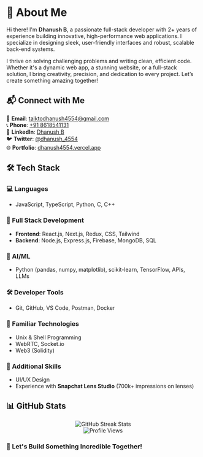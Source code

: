 # 💫 About Me  

Hi there! I'm **Dhanush B**, a passionate full-stack developer with 2+ years of experience building innovative, high-performance web applications. I specialize in designing sleek, user-friendly interfaces and robust, scalable back-end systems.  

I thrive on solving challenging problems and writing clean, efficient code. Whether it's a dynamic web app, a stunning website, or a full-stack solution, I bring creativity, precision, and dedication to every project. Let’s create something amazing together! 



## 📬 Connect with Me  

📧 **Email**: [talktodhanush4554@gmail.com](mailto:talktodhanush4554@gmail.com)  
📞 **Phone**: [+91 8618541131](tel:+918618541131)  
💼 **LinkedIn**: [Dhanush B](https://www.linkedin.com/in/dhanush-b-469306249/)  
🐦 **Twitter**: [@dhanush_4554](https://x.com/dhanush_4554)  
🌐 **Portfolio**: [dhanush4554.vercel.app](https://dhanush4554.vercel.app/)  



## 🛠️ Tech Stack  

### 💻 Languages  
- JavaScript, TypeScript, Python, C, C++  

### 🚀 Full Stack Development  
- **Frontend**: React.js, Next.js, Redux, CSS, Tailwind  
- **Backend**: Node.js, Express.js, Firebase, MongoDB, SQL  

### 🤖 AI/ML  
- Python (pandas, numpy, matplotlib), scikit-learn, TensorFlow, APIs, LLMs  

### 🛠️ Developer Tools  
- Git, GitHub, VS Code, Postman, Docker  

### 🔧 Familiar Technologies  
- Unix & Shell Programming  
- WebRTC, Socket.io  
- Web3 (Solidity)  

### 🎨 Additional Skills  
- UI/UX Design  
- Experience with **Snapchat Lens Studio** (700k+ impressions on lenses)  



## 📊 GitHub Stats  

<p align="center">
  <img src="https://github-readme-streak-stats.herokuapp.com/?user=Dhanush-4554&theme=dark&hide_border=false" alt="GitHub Streak Stats" />
  <br />
  <img src="https://visitcount.itsvg.in/api?id=Dhanush-4554&icon=0&color=0" alt="Profile Views" />
</p>


### 🚀 Let's Build Something Incredible Together!  
